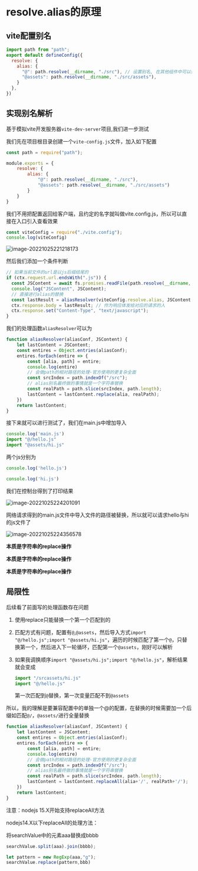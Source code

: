# resolve.alias的原理

## vite配置别名

```js
import path from "path";
export default defineConfig({
  resolve: {
    alias: {
      "@": path.resolve(__dirname, "./src"), // 设置别名, 在其他组件中可以使用@来代替src这个目录
      "@assets": path.resolve(__dirname, "./src/assets"),
    }
  },
})
```

## 实现别名解析

基于模拟vite开发服务器`vite-dev-server`项目,我们进一步测试

我们先在项目根目录创建一个`vite-config.js`文件，加入如下配置

```js
const path = require("path");

module.exports = {
    resolve: {
        alias: {
            "@": path.resolve(__dirname, "./src"),
            "@assets": path.resolve(__dirname, "./src/assets")
        }
    }
}
```

我们不用把配置返回给客户端，且约定的名字就叫做vite.config.js，所以可以直接在入口引入查看效果

```js
const viteConfig = require("./vite.config");
console.log(viteConfig)
```

![image-20221025221218173](https://blog-guiyexing.oss-cn-qingdao.aliyuncs.com/blogImg/202210252212206.png!blog.guiyexing)

然后我们添加一个条件判断

```js
// 如果当前文件的url是以js后缀结尾的
if (ctx.request.url.endsWith(".js")) {
  const JSContent = await fs.promises.readFile(path.resolve(__dirname, "." + ctx.request.url)); // 在服务端一般不会这么用
  console.log("JSContent", JSContent);
  // 直接进行alias的替换
  const lastResult = aliasResolver(viteConfig.resolve.alias, JSContent.toString());
  ctx.response.body = lastResult; // 作为响应体发给对应的请求的人
  ctx.response.set("Content-Type", "text/javascript");
}
```

我们的处理函数`aliasResolver`可以为

```js
function aliasResolver(aliasConf, JSContent) {
    let lastContent = JSContent;
    const entires = Object.entries(aliasConf);
    entires.forEach(entire => {
        const [alia, path] = entire;
        console.log(entire)
        // 会做path的相对路径的处理-官方使用的更复杂全面
        const srcIndex = path.indexOf("/src");
        // alias别名最终做的事情就是一个字符串替换
        const realPath = path.slice(srcIndex, path.length);
        lastContent = lastContent.replace(alia, realPath);
    })
    return lastContent;
}
```

接下来就可以进行测试了，我们在main.js中增加导入

```js title="main.js"
console.log('main.js')
import "@/hello.js"
import "@assets/hi.js"
```

两个js分别为

```js title="/src/hello.js"
console.log('hello.js')
```

```js title="/src/assets/hi.js"
console.log('hi.js')
```

我们在控制台得到了打印结果

![image-20221025224201091](https://blog-guiyexing.oss-cn-qingdao.aliyuncs.com/blogImg/202210252242125.png!blog.guiyexing)

网络请求得到的main.js文件中导入文件的路径被替换，所以就可以请求hello与hi的js文件了

![image-20221025224356578](https://blog-guiyexing.oss-cn-qingdao.aliyuncs.com/blogImg/202210252243604.png!blog.guiyexing)

**本质是字符串的replace操作**

**本质是字符串的replace操作**

**本质是字符串的replace操作**

## 局限性

后续看了前面写的处理函数存在问题

1. 使用replace只能替换一个第一个匹配到的

2. 匹配方式有问题，配置有`@`,`@assets`，然后导入方式`import "@/hello.js";import "@assets/hi.js"`，遍历的时候匹配了第一个`@`，只替换第一个，然后进入下一轮循环，匹配第一个`@assets`，刚好可以解析

3. 如果我调换顺序`import "@assets/hi.js";import "@/hello.js"`，解析结果就会变成
   ```js
   import "/srcassets/hi.js"
   import "@/hello.js"
   ```

   第一次匹配到`@`替换，第一次变量匹配不到`@assets`

所以，我的理解是要兼容配置中的单独一个@的配置，在替换的时候需要加一个后缀如匹配`@/`，`@assets/`进行全量替换

```js
function aliasResolver(aliasConf, JSContent) {
    let lastContent = JSContent;
    const entires = Object.entries(aliasConf);
    entires.forEach(entire => {
        const [alia, path] = entire;
        console.log(entire)
        // 会做path的相对路径的处理-官方使用的更复杂全面
        const srcIndex = path.indexOf("/src");
        // alias别名最终做的事情就是一个字符串替换
        const realPath = path.slice(srcIndex, path.length);
        lastContent = lastContent.replaceAll(alia+'/', realPath+'/');
    })
    return lastContent;
}
```

注意：nodejs 15.X开始支持replaceAll方法

nodejs14.X以下replaceAll的处理方法：

将searchValue中的元素aaa替换成bbbb

```js
searchValue.split(aaa).join(bbbb);

let pattern = new RegExp(aaa,"g");
searchValue.replace(pattern,bbb)
```



